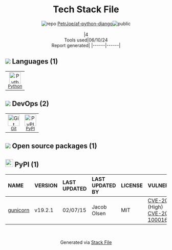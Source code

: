 <!--
&lt;--- Readme.md Snippet without images Start ---&gt;
## Tech Stack
PetrJoe/af-python-django is built on the following main stack:

- [Python](https://www.python.org) – Languages

Full tech stack [here](/techstack.md)

&lt;--- Readme.md Snippet without images End ---&gt;

&lt;--- Readme.md Snippet with images Start ---&gt;
## Tech Stack
PetrJoe/af-python-django is built on the following main stack:

- <img width='25' height='25' src='https://img.stackshare.io/service/993/pUBY5pVj.png' alt='Python'/> [Python](https://www.python.org) – Languages

Full tech stack [here](/techstack.md)

&lt;--- Readme.md Snippet with images End ---&gt;
-->
<div align="center">

# Tech Stack File
![](https://img.stackshare.io/repo.svg "repo") [PetrJoe/af-python-django](https://github.com/PetrJoe/af-python-django)![](https://img.stackshare.io/public_badge.svg "public")
<br/><br/>
|4<br/>Tools used|06/10/24 <br/>Report generated|
|------|------|
</div>

## <img src='https://img.stackshare.io/languages.svg'/> Languages (1)
<table><tr>
  <td align='center'>
  <img width='36' height='36' src='https://img.stackshare.io/service/993/pUBY5pVj.png' alt='Python'>
  <br>
  <sub><a href="https://www.python.org">Python</a></sub>
  <br>
  <sub></sub>
</td>

</tr>
</table>

## <img src='https://img.stackshare.io/devops.svg'/> DevOps (2)
<table><tr>
  <td align='center'>
  <img width='36' height='36' src='https://img.stackshare.io/service/1046/git.png' alt='Git'>
  <br>
  <sub><a href="http://git-scm.com/">Git</a></sub>
  <br>
  <sub></sub>
</td>

<td align='center'>
  <img width='36' height='36' src='https://img.stackshare.io/service/12572/-RIWgodF_400x400.jpg' alt='PyPI'>
  <br>
  <sub><a href="https://pypi.org/">PyPI</a></sub>
  <br>
  <sub></sub>
</td>

</tr>
</table>


## <img src='https://img.stackshare.io/group.svg' /> Open source packages (1)</h2>

## <img width='24' height='24' src='https://img.stackshare.io/service/12572/-RIWgodF_400x400.jpg'/> PyPI (1)

|NAME|VERSION|LAST UPDATED|LAST UPDATED BY|LICENSE|VULNERABILITIES|
|:------|:------|:------|:------|:------|:------|
|[gunicorn](https://pypi.org/project/gunicorn)|v19.2.1|02/07/15|Jacob Olsen |MIT|[CVE-2024-1135](https://github.com/advisories/GHSA-w3h3-4rj7-4ph4) (High)<br/>[CVE-2018-1000164](https://github.com/advisories/GHSA-32pc-xphx-q4f6) (High)|

<br/>
<div align='center'>

Generated via [Stack File](https://github.com/marketplace/stack-file)
